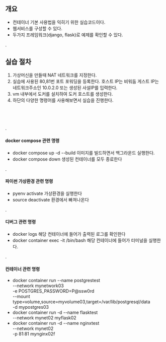 
## 개요
- 컨테이너 기본 사용법을 익히기 위한 실습코드이다.
- 웹서비스를 구성할 수 있다.
- 두가지 프레임워크(django, flask)로 예제를 확인할 수 있다.

.
## 실습 절차
1. 가상머신을 만들때 NAT 네트워크를 지정한다.
2. 실습에 사용된 80,81번 포트 포워딩을 등록한다.
   호스트 IP는 비워둠
   게스트 IP는 네트워크주소인 10.0.2.0 또는 생성된 사설IP를 입력한다.
3. vm 내부에서 도커를 설치하여 도커 호스트를 생성한다.
4. 하단의 다양한 명령어를 사용해보면서 실습을 진행한다.


&nbsp;
---
.

#### docker compose 관련 명령
- docker compose up -d --build
  이미지를 빌드하면서 백그라운드 실행한다.
- docker compose down
  생성된 컨테이너를 모두 종료한다

.

#### 파이썬 가상환경 관련 명령
- pyenv activate <id>
  가상환경을 실행한다
- source deactivate
  환경에서 빠져나온다

.

#### 디버그 관련 명령
- docker logs <id>
  해당 컨테이너에 들어가 출력된 로그를 확인한다
- docker container exec -it <id> /bin/bash
  해당 컨테이너에 들어가 터미널을 실행한다.

.

#### 컨테이너 관련 명령
- docker container run --name postgrestest \
  --network mynetwork03 \
  -e POSTGRES_PASSWORD=P@ssw0rd \
  --mount type=volume,source=myvolume03,target=/var/lib/postgresql/data \
  -d mypostgres03
- docker container run -d --name flasktest \
  --network mynet02 myflask02
- docker container run -d --name nginxtest \
  --network mynet02 \
  -p 81:81 mynginx02f   